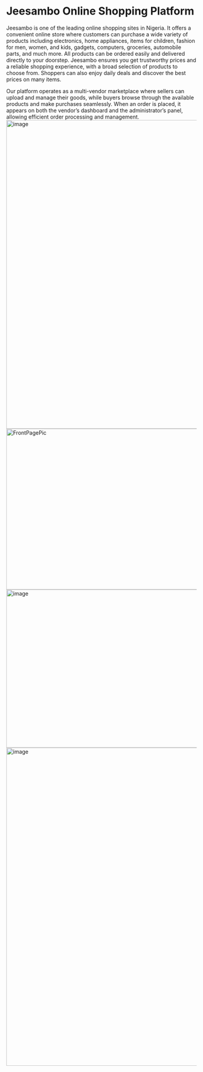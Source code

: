 # Jeesambo Online Shopping Platform

Jeesambo is one of the leading online shopping sites in Nigeria. It offers a convenient online store where customers can purchase a wide variety of products including electronics, home appliances, items for children, fashion for men, women, and kids, gadgets, computers, groceries, automobile parts, and much more. All products can be ordered easily and delivered directly to your doorstep. Jeesambo ensures you get trustworthy prices and a reliable shopping experience, with a broad selection of products to choose from. Shoppers can also enjoy daily deals and discover the best prices on many items.

Our platform operates as a multi-vendor marketplace where sellers can upload and manage their goods, while buyers browse through the available products and make purchases seamlessly. When an order is placed, it appears on both the vendor’s dashboard and the administrator’s panel, allowing efficient order processing and management.
<img width="1891" height="816" alt="image" src="https://github.com/user-attachments/assets/72309851-7cc4-40fd-a4f5-2fb97bbcd5a6" />
<img width="949" height="425" alt="FrontPagePic" src="https://github.com/user-attachments/assets/fc170074-5506-411b-a363-672c909efcb6" />
<img width="946" height="418" alt="image" src="https://github.com/user-attachments/assets/fd8e2cdd-b82d-4e63-8b3c-dc02eb04b814" />
<img width="1814" height="841" alt="image" src="https://github.com/user-attachments/assets/4d95d3f9-9de0-48b3-bbe6-5f986112691b" />
